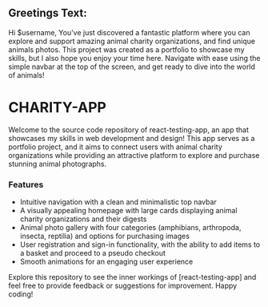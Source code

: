 ## Greetings Text:

Hi $username, You've just discovered a fantastic platform where you can explore and support amazing animal charity organizations, and find unique animals photos. This project was created as a portfolio to showcase my skills, but I also hope you enjoy your time here. Navigate with ease using the simple navbar at the top of the screen, and get ready to dive into the world of animals!

# CHARITY-APP
Welcome to the source code repository of react-testing-app, an app that showcases my skills in web development and design! This app serves as a portfolio project, and it aims to connect users with animal charity organizations while providing an attractive platform to explore and purchase stunning animal photographs.

### Features
- Intuitive navigation with a clean and minimalistic top navbar
- A visually appealing homepage with large cards displaying animal charity organizations and their digests
- Animal photo gallery with four categories (amphibians, arthropoda, insecta, reptilia) and options for purchasing images
- User registration and sign-in functionality, with the ability to add items to a basket and proceed to a pseudo checkout
- Smooth animations for an engaging user experience

Explore this repository to see the inner workings of [react-testing-app] and feel free to provide feedback or suggestions for improvement. Happy coding!